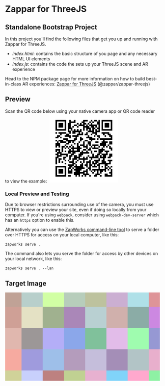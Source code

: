 # Zappar for ThreeJS

## Standalone Bootstrap Project

In this project you'll find the following files that get you up and running with Zappar for ThreeJS.

- _index.html_: contains the basic structure of you page and any necessary HTML UI elements
- _index.js_: contains the code the sets up your ThreeJS scene and AR experience

Head to the NPM package page for more information on how to build best-in-class AR experiences: [Zappar for ThreeJS](https://www.npmjs.com/package/@zappar/zappar-threejs) (@zappar/zappar-threejs)

## Preview

Scan the QR code below using your native camera app or QR code reader to view the example:
​
![Preview QR Code"](preview-qr-code.png)

### Local Preview and Testing

Due to browser restrictions surrounding use of the camera, you must use HTTPS to view or preview your site, even if doing so locally from your computer. If you're using `webpack`, consider using `webpack-dev-server` which has an `https` option to enable this.

Alternatively you can use the [ZapWorks command-line tool](https://www.npmjs.com/package/@zappar/zapworks-cli) to serve a folder over HTTPS for access on your local computer, like this:

```
zapworks serve .
```

The command also lets you serve the folder for access by other devices on your local network, like this:

```
zapworks serve . --lan
```

## Target Image

![Target Image](tracker2.png)
